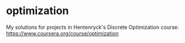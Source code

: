 # optimization
My solutions for projects in Hentenryck's Discrete Optimization course: https://www.coursera.org/course/optimization
